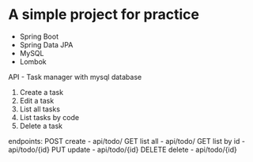# A simple project for practice
- Spring Boot
- Spring Data JPA
- MySQL
- Lombok
  
API - Task manager with mysql database

1. Create a task
2. Edit a task
3. List all tasks
4. List tasks by code
5. Delete a task

endpoints:
POST create - api/todo/ 
GET list all - api/todo/
GET list by id - api/todo/{id}
PUT update - api/todo/{id}
DELETE delete - api/todo/{id}
